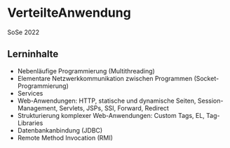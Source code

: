 # VerteilteAnwendung
SoSe 2022

## Lerninhalte

- Nebenläufige Programmierung (Multithreading)
- Elementare Netzwerkkommunikation zwischen Programmen (Socket-Programmierung)
- Services
- Web-Anwendungen: HTTP, statische und dynamische Seiten, Session-Management, Servlets, JSPs, SSI, Forward, Redirect
- Strukturierung komplexer Web-Anwendungen: Custom Tags, EL, Tag-Libraries
- Datenbankanbindung (JDBC)
- Remote Method Invocation (RMI)
